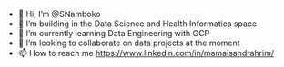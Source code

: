 <!---
SNamboko/SNamboko is a ✨ special ✨ repository because its `README.md` (this file) appears on your GitHub profile.
You can click the Preview link to take a look at your changes.
--->
- 👋 Hi, I’m @SNamboko
- 👀 I’m building in the Data Science and Health Informatics space
- 🌱 I’m currently learning Data Engineering with GCP
- 💞️ I’m looking to collaborate on data projects at the moment
- 📫 How to reach me https://www.linkedin.com/in/mamaisandrahrim/
